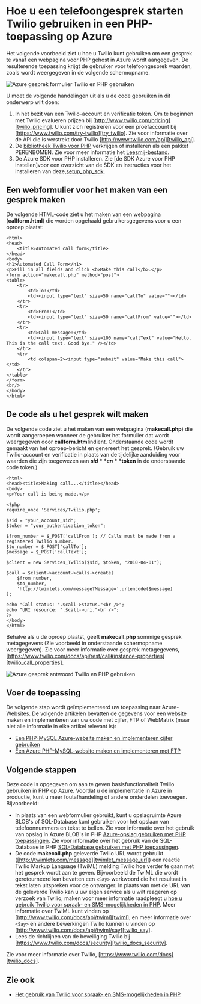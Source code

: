 <properties
    pageTitle="Hoe u een telefoongesprek starten vanuit Twilio (PHP) | Microsoft Azure"
    description="Leer hoe u een telefoongesprek starten en het verzenden van een SMS-bericht met de Twilio API-service op Azure. Voorbeelden zijn geschikt voor PHP-toepassing."
    documentationCenter="php"
    services=""
    authors="devinrader"
    manager="twilio"
    editor="mollybos"/>

<tags
    ms.service="multiple"
    ms.workload="na"
    ms.tgt_pltfrm="na"
    ms.devlang="PHP"
    ms.topic="article"
    ms.date="11/25/2014"
    ms.author="microsofthelp@twilio.com"/>

# <a name="how-to-make-a-phone-call-using-twilio-in-a-php-application-on-azure"></a>Hoe u een telefoongesprek starten Twilio gebruiken in een PHP-toepassing op Azure

Het volgende voorbeeld ziet u hoe u Twilio kunt gebruiken om een gesprek te vanaf een webpagina voor PHP gehost in Azure wordt aangegeven. De resulterende toepassing krijgt de gebruiker voor telefoongesprek waarden, zoals wordt weergegeven in de volgende schermopname.

![Azure gesprek formulier Twilio en PHP gebruiken][twilio_php]

U moet de volgende handelingen uit als u de code gebruiken in dit onderwerp wilt doen:

1. In het bezit van een Twilio-account en verificatie token. Om te beginnen met Twilio evalueren prijzen bij [http://www.twilio.com/pricing][twilio_pricing]. U kunt zich registreren voor een proefaccount bij [https://www.twilio.com/try-twilio][try_twilio]. Zie voor informatie over de API die is verstrekt door Twilio [http://www.twilio.com/api][twilio_api].
2. De [bibliotheek Twilio voor PHP](https://github.com/twilio/twilio-php) verkrijgen of installeren als een pakket PERENBOMEN. Zie voor meer informatie het [Leesmij-bestand](https://github.com/twilio/twilio-php/blob/master/README.md).
3. De Azure SDK voor PHP installeren. Zie [de SDK Azure voor PHP instellen]voor een overzicht van de SDK en instructies voor het installeren van deze,[setup_php_sdk].

## <a name="create-a-web-form-for-making-a-call"></a>Een webformulier voor het maken van een gesprek maken

De volgende HTML-code ziet u het maken van een webpagina (**callform.html**) die worden opgehaald gebruikersgegevens voor u een oproep plaatst:

    <html>
    <head>
        <title>Automated call form</title>
    </head>
    <body>
    <h1>Automated Call Form</h1>
    <p>Fill in all fields and click <b>Make this call</b>.</p>
    <form action="makecall.php" method="post">
    <table>
        <tr>
            <td>To:</td>
            <td><input type="text" size=50 name="callTo" value=""></td>
        </tr>
        <tr>
            <td>From:</td>
            <td><input type="text" size=50 name="callFrom" value=""></td>
        </tr>
        <tr>
            <td>Call message:</td>
            <td><input type="text" size=100 name="callText" value="Hello. This is the call text. Good bye." /></td>
        </tr>
        <tr>
            <td colspan=2><input type="submit" value="Make this call"></td>
        </tr>
    </table>
    </form>
    <br/>
    </body>
    </html>

## <a name="create-the-code-to-make-the-call"></a>De code als u het gesprek wilt maken
De volgende code ziet u het maken van een webpagina (**makecall.php**) die wordt aangeroepen wanneer de gebruiker het formulier dat wordt weergegeven door **callform.html**indient. Onderstaande code wordt gemaakt van het oproep-bericht en genereert het gesprek. (Gebruik uw Twilio-account en verificatie in plaats van de tijdelijke aanduiding voor waarden die zijn toegewezen aan **$sid** en **$token** in de onderstaande code token.)

    <html>
    <head><title>Making call...</title></head>
    <body>
    <p>Your call is being made.</p>

    <?php
    require_once 'Services/Twilio.php';

    $sid = "your_account_sid";
    $token = "your_authentication_token";

    $from_number = $_POST['callFrom']; // Calls must be made from a registered Twilio number.
    $to_number = $_POST['callTo'];
    $message = $_POST['callText'];

    $client = new Services_Twilio($sid, $token, "2010-04-01");

    $call = $client->account->calls->create(
        $from_number,
        $to_number,
        'http://twimlets.com/message?Message='.urlencode($message)
    );

    echo "Call status: ".$call->status."<br />";
    echo "URI resource: ".$call->uri."<br />";
    ?>
    </body>
    </html>

Behalve als u de oproep plaatst, geeft **makecall.php** sommige gesprek metagegevens (Zie voorbeeld in onderstaande schermopname weergegeven). Zie voor meer informatie over gesprek metagegevens, [https://www.twilio.com/docs/api/rest/call#instance-properties][twilio_call_properties].

![Azure gesprek antwoord Twilio en PHP gebruiken][twilio_php_response]

## <a name="run-the-application"></a>Voer de toepassing
De volgende stap wordt geïmplementeerd uw toepassing naar Azure-Websites. De volgende artikelen bevatten de gegevens voor een website maken en implementeren van uw code met cijfer, FTP of WebMatrix (maar niet alle informatie in elke artikel relevant is):

* [Een PHP-MySQL Azure-website maken en implementeren cijfer gebruiken][website-git]
* [Een Azure PHP-MySQL-website maken en implementeren met FTP][website-ftp]

## <a name="next-steps"></a>Volgende stappen
Deze code is opgegeven om aan te geven basisfunctionaliteit Twilio gebruiken in PHP op Azure. Voordat u de implementatie in Azure in productie, kunt u meer foutafhandeling of andere onderdelen toevoegen. Bijvoorbeeld:

* In plaats van een webformulier gebruikt, kunt u opslagruimte Azure BLOB's of SQL-Database kunt gebruiken voor het opslaan van telefoonnummers en tekst te bellen. Zie voor informatie over het gebruik van opslag in Azure BLOB's in PHP [Azure-opslag gebruiken met PHP toepassingen][howto_blob_storage_php]. Zie voor informatie over het gebruik van de SQL-Database in PHP [SQL-Database gebruiken met PHP toepassingen][howto_sql_azure_php].
* De code **makecall.php** geleverde Twilio URL wordt gebruikt ([http://twimlets.com/message][twimlet_message_url]) een reactie Twilio Markup Language (TwiML) melding Twilio hoe verder te gaan met het gesprek wordt aan te geven. Bijvoorbeeld de TwiML die wordt geretourneerd kan bevatten een `<Say>` werkwoord die het resultaat in tekst laten uitspreken voor de ontvanger. In plaats van met de URL van de geleverde Twilio kan u uw eigen service als u wilt reageren op verzoek van Twilio; maken voor meer informatie raadpleegt u [hoe u gebruik Twilio voor spraak- en SMS-mogelijkheden in PHP][howto_twilio_voice_sms_php]. Meer informatie over TwiML kunt vinden op [http://www.twilio.com/docs/api/twiml][twiml], en meer informatie over `<Say>` en andere bewerkingen Twilio kunnen u vinden op [http://www.twilio.com/docs/api/twiml/say][twilio_say].
* Lees de richtlijnen van de beveiliging Twilio bij [https://www.twilio.com/docs/security][twilio_docs_security].

Zie voor meer informatie over Twilio, [https://www.twilio.com/docs][twilio_docs].

## <a name="see-also"></a>Zie ook
* [Het gebruik van Twilio voor spraak- en SMS-mogelijkheden in PHP](partner-twilio-php-how-to-use-voice-sms.md)

[twilio_pricing]: http://www.twilio.com/pricing
[try_twilio]: http://www.twilio.com/try-twilio
[twilio_api]: http://www.twilio.com/api
[verify_phone]: https://www.twilio.com/user/account/phone-numbers/verified#
[setup_php_sdk]: http://azurephp.interoperabilitybridges.com/articles/setup-the-windows-azure-sdk-for-php
[twimlet_message_url]: http://twimlets.com/message
[twiml]: http://www.twilio.com/docs/api/twiml
[twilio_api_service]: http://api.twilio.com
[build_php_azure_app]: http://azurephp.interoperabilitybridges.com/articles/build-and-deploy-a-windows-azure-php-application
[howto_twilio_voice_sms_php]: partner-twilio-php-how-to-use-voice-sms.md
[howto_blob_storage_php]: http://azure.microsoft.com/documentation/articles/storage-php-how-to-use-blobs/
[howto_sql_azure_php]: http://azure.microsoft.com/documentation/articles/sql-database-php-how-to-use/
[twilio_call_properties]: https://www.twilio.com/docs/api/rest/call#instance-properties
[twilio_docs_security]: http://www.twilio.com/docs/security
[twilio_docs]: http://www.twilio.com/docs
[twilio_say]: http://www.twilio.com/docs/api/twiml/say
[ssl_validation]: http://readthedocs.org/docs/twilio-php/en/latest/usage/rest.html
[twilio_php]: ./media/partner-twilio-php-make-phone-call/WA_TwilioPHPCallForm.jpg
[twilio_php_response]: ./media/partner-twilio-php-make-phone-call/WA_TwilioPHPMakeCall.jpg
[website-git]: ./web-sites/web-sites-php-mysql-deploy-use-git.md
[website-ftp]: ./web-sites/web-sites-php-mysql-deploy-use-ftp.md
[twilio_php_github]: https://github.com/twilio/twilio-php
